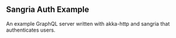 ## Sangria Auth Example

An example GraphQL server written with akka-http and sangria that authenticates users.